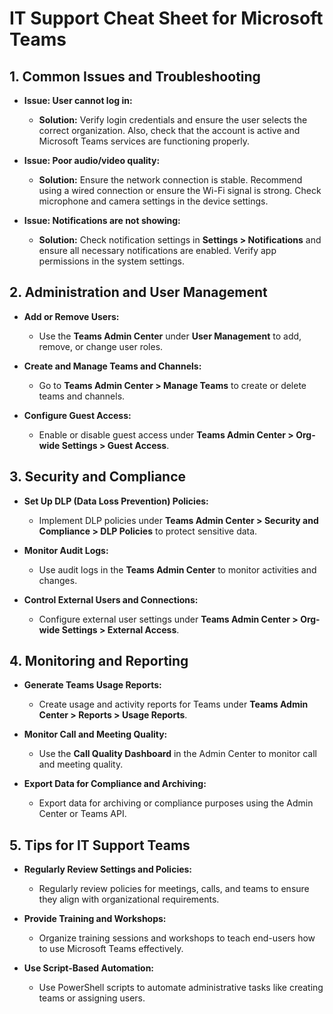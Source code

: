 # IT Support Cheat Sheet for Microsoft Teams



## 1. Common Issues and Troubleshooting

- **Issue: User cannot log in:**
  - **Solution:** Verify login credentials and ensure the user selects the correct organization. Also, check that the account is active and Microsoft Teams services are functioning properly.

- **Issue: Poor audio/video quality:**
  - **Solution:** Ensure the network connection is stable. Recommend using a wired connection or ensure the Wi-Fi signal is strong. Check microphone and camera settings in the device settings.

- **Issue: Notifications are not showing:**
  - **Solution:** Check notification settings in **Settings > Notifications** and ensure all necessary notifications are enabled. Verify app permissions in the system settings.

## 2. Administration and User Management

- **Add or Remove Users:**
  - Use the **Teams Admin Center** under **User Management** to add, remove, or change user roles.

- **Create and Manage Teams and Channels:**
  - Go to **Teams Admin Center > Manage Teams** to create or delete teams and channels.

- **Configure Guest Access:**
  - Enable or disable guest access under **Teams Admin Center > Org-wide Settings > Guest Access**.

## 3. Security and Compliance

- **Set Up DLP (Data Loss Prevention) Policies:**
  - Implement DLP policies under **Teams Admin Center > Security and Compliance > DLP Policies** to protect sensitive data.

- **Monitor Audit Logs:**
  - Use audit logs in the **Teams Admin Center** to monitor activities and changes.

- **Control External Users and Connections:**
  - Configure external user settings under **Teams Admin Center > Org-wide Settings > External Access**.

## 4. Monitoring and Reporting

- **Generate Teams Usage Reports:**
  - Create usage and activity reports for Teams under **Teams Admin Center > Reports > Usage Reports**.

- **Monitor Call and Meeting Quality:**
  - Use the **Call Quality Dashboard** in the Admin Center to monitor call and meeting quality.

- **Export Data for Compliance and Archiving:**
  - Export data for archiving or compliance purposes using the Admin Center or Teams API.

## 5. Tips for IT Support Teams

- **Regularly Review Settings and Policies:**
  - Regularly review policies for meetings, calls, and teams to ensure they align with organizational requirements.

- **Provide Training and Workshops:**
  - Organize training sessions and workshops to teach end-users how to use Microsoft Teams effectively.

- **Use Script-Based Automation:**
  - Use PowerShell scripts to automate administrative tasks like creating teams or assigning users.
